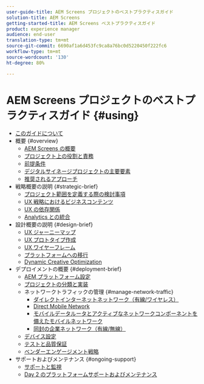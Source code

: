 ```yaml
---
user-guide-title: AEM Screens プロジェクトのベストプラクティスガイド
solution-title: AEM Screens
getting-started-title: AEM Screens ベストプラクティスガイド
product: experience manager
audience: end-user
translation-type: tm+mt
source-git-commit: 6690af1a6d453fc9ca8a76bc0d5220450f222fc6
workflow-type: tm+mt
source-wordcount: '130'
ht-degree: 80%

---
```



# AEM Screens プロジェクトのベストプラクティスガイド {#using}

+ [このガイドについて](about-guide.md)
+ 概要 {#overview}
   + [AEM Screens の概要](introduction.md)
   + [プロジェクト上の役割と責務](roles-responsibilities.md)
   + [前提条件](pre-requisites.md)
   + [デジタルサイネージプロジェクトの主要要素](getting-started-digital-signage.md)
   + [推奨されるアプローチ](recommended-approach.md)
+ 戦略概要の説明 {#strategic-brief}
   + [プロジェクト範囲を定義する際の検討事項](pre-sales-considerations.md)
   + [UX 戦略におけるビジネスコンテンツ](business-content-strategy.md)
   + [UX の依存関係](ux-dependencies.md)
   + [Analytics との統合](analytics.md)
+ 設計概要の説明 {#design-brief}
   + [UX ジャーニーマップ](journey-map.md)
   + [UX プロトタイプ作成](prototypes.md)
   + [UX ワイヤーフレーム](wireframes.md)
   + [プラットフォームへの移行](transition-platform.md)
   + [Dynamic Creative Optimization](dynamic-creative-optimizations.md)
+ デプロイメントの概要 {#deployment-brief}
   + [AEM プラットフォーム設定](aem-platform-configurations.md)
   + [プロジェクトの分類と実装](project-taxonomy-implementation.md)
   + ネットワークトラフィックの管理 {#manage-network-traffic}
      + [ダイレクトインターネットネットワーク（有線/ワイヤレス）](/help/using/direct-internet-network.md)
      + [Direct Mobile Network](/help/using/mobile-network.md)
      + [モバイルデータルータとアクティブなネットワークコンポーネントを備えたモバイルネットワーク](/help/using/mobile-network-router.md)
      + [同封の企業ネットワーク（有線/無線）](/help/using/enclosed-corporate-network.md)
   + [デバイス設定](device-configurations.md)
   + [テストと品質保証](testing-quality-assurance.md)
   + [ベンダーエンゲージメント戦略](vendor-engagement.md)
+ サポートおよびメンテナンス {#ongoing-support}
   + [サポートと監視](support-monitoring.md)
   + [Day 2 のプラットフォームサポートおよびメンテナンス](day-two-support-maintenance.md)
